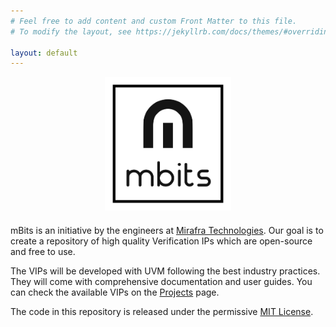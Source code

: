 ```yaml
---
# Feel free to add content and custom Front Matter to this file.
# To modify the layout, see https://jekyllrb.com/docs/themes/#overriding-theme-defaults

layout: default
---
```


<style>
.logo {
  margin-left: 30%;
  width:40%;
  align-items: center;
  margin-bottom: 20px;
}
</style>


<div class="logo">
   <img src="/assets/img/logo_transparent_background.png">
</div>

mBits is an initiative by the engineers at [Mirafra Technologies](https://www.mirafra.com). Our goal is to create a repository of high quality Verification IPs which are open-source and free to use.

The VIPs will be developed with UVM following the best industry practices. They will come with comprehensive documentation and user guides. You can check the available VIPs on the [Projects](Projects) page.

The code in this repository is released under the permissive [MIT License](license).

